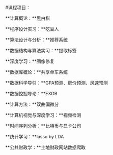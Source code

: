 #课程项目：

**计算概论：**黑白棋

**程序设计实习：**吃豆人

**算法设计与分析：**推荐系统

**数据结构与算法实习：**提取标签

**深度学习：**图像修复

**数据库概论：**共享单车系统

**数据科学导引：**GPA预测、房价预测、风速预测

**数据挖掘导论：**EXGB

**计算方法：**双曲偏微分

**计算机视觉与深度学习：**视频检测

**时间序列分析：**比特币与显卡公司

**统计学习：**lasso by LDA

**公共财政学：**土地财政网站数据爬取

